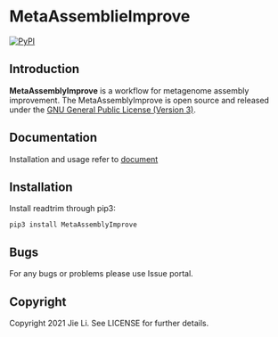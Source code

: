 # MetaAssemblieImprove 
[![PyPI](https://shields.io/pypi/v/MetaAssemblieImprove.svg)](https://pypi.org/project/MetaAssemblyImprove)

## Introduction
**MetaAssemblyImprove** is a workflow for metagenome assembly improvement.
The MetaAssemblyImprove is open source and released under the [GNU General Public License (Version 3)](https://pypi.org/project/MetaAssemblyImprove/).

## Documentation
Installation and usage refer to [document](docs/documentation.md)

## Installation
Install readtrim through pip3:
```
pip3 install MetaAssemblyImprove
```

## Bugs
For any bugs or problems please use Issue portal.

## Copyright
Copyright 2021 Jie Li. See LICENSE for further details.
